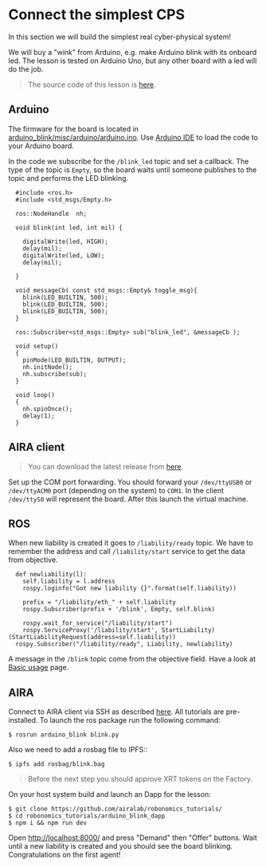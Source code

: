 # Connect the simplest CPS

In this section we will build the simplest real cyber-physical system!

We will buy a "wink" from Arduino, e.g. make Arduino blink with its onboard led. The lesson is tested on Arduino Uno, but any other board with a led will do the job.

> The source code of this lesson is [here](https://github.com/airalab/robonomics_tutorials/tree/master/arduino_blink).

## Arduino

The firmware for the board is located in [arduino_blink/misc/arduino/arduino.ino](https://github.com/airalab/robonomics_tutorials/blob/master/arduino_blink/misc/arduino/arduino.ino). Use [Arduino IDE](https://www.arduino.cc/en/Main/Software) to load the code to your Arduino board.

In the code we subscribe for the ``/blink_led`` topic and set a callback. The type of the topic is ``Empty``, so the board waits until someone publishes to the topic and performs the LED blinking.

```
  #include <ros.h>
  #include <std_msgs/Empty.h>

  ros::NodeHandle  nh;

  void blink(int led, int mil) {

    digitalWrite(led, HIGH);
    delay(mil);
    digitalWrite(led, LOW);
    delay(mil);

  }

  void messageCb( const std_msgs::Empty& toggle_msg){
    blink(LED_BUILTIN, 500);
    blink(LED_BUILTIN, 500);
    blink(LED_BUILTIN, 500);
  }

  ros::Subscriber<std_msgs::Empty> sub("blink_led", &messageCb );

  void setup()
  {
    pinMode(LED_BUILTIN, OUTPUT);
    nh.initNode();
    nh.subscribe(sub);
  }

  void loop()
  {
    nh.spinOnce();
    delay(1);
  }
```


## AIRA client

> You can download the latest release from [here](https://github.com/airalab/aira/releases).

Set up the COM port forwarding. You should forward your `/dev/ttyUSB0` or `/dev/ttyACM0` port (depending on the system) to `COM1`. In the client `/dev/ttyS0` will represent the board. After this launch the virtual machine.

## ROS

When new liability is created it goes to `/liability/ready` topic. We have to remember the address and call `/liability/start` service to get the data from objective.

```
  def newliability(l):
    self.liability = l.address
    rospy.loginfo("Got new liability {}".format(self.liability))

    prefix = "/liability/eth_" + self.liability
    rospy.Subscriber(prefix + '/blink', Empty, self.blink)

    rospy.wait_for_service("/liability/start")
    rospy.ServiceProxy('/liability/start', StartLiability)(StartLiabilityRequest(address=self.liability))
  rospy.Subscriber("/liability/ready", Liability, newliability)
```

A message in the `/blink` topic come from the objective field. Have a look at [Basic usage](/docs/aira-basic-usage) page.

## AIRA

Connect to AIRA client via SSH as described [here](/docs/aira-connecting-via-ssh). All tutorials are pre-installed. To launch the ros package run the following command:

```
$ rosrun arduino_blink blink.py
```

Also we need to add a rosbag file to IPFS::

```
$ ipfs add rosbag/blink.bag
```

> Before the next step you should approve XRT tokens on the Factory.

On your host system build and launch an Dapp for the lesson:

```
$ git clone https://github.com/airalab/robonomics_tutorials/
$ cd robonomics_tutorials/arduino_blink_dapp
$ npm i && npm run dev
```

Open [http://localhost:8000/](http://localhost:8000/) and press "Demand" then "Offer" buttons. Wait until a new liability is created and you should see the board blinking. Congratulations on the first agent!
